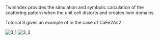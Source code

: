 TwinIndex provides the simulation and symbolic calculation of the scattering pattern when the unit cell distorts and creates twin domains.

Tutorial 3 gives an example of in the case of CaFe2As2

![3_1](https://raw.githubusercontent.com/bingli621/TwinIndex/3_1_domains.png)
![3_2](https://raw.githubusercontent.com/bingli621/TwinIndex/3_2_peaks.png)

